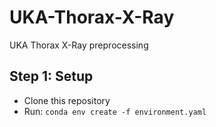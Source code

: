 # UKA-Thorax-X-Ray
UKA Thorax X-Ray preprocessing

## Step 1: Setup 
* Clone this repository 
* Run: `conda env create -f environment.yaml`